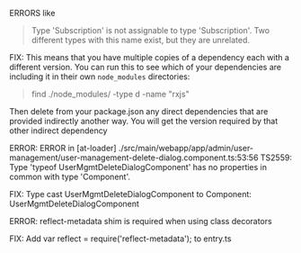 ERRORS like
> Type 'Subscription' is not assignable to type 'Subscription'. Two different types with this name exist, but they are unrelated.

FIX:
This means that you have multiple copies of a dependency each with a different version. You can run this to see which of your
dependencies are including it in their own `node_modules` directories:
> find ./node_modules/ -type d -name "rxjs"

Then delete from your package.json any direct dependencies that are provided indirectly another way. You will get the version
required by that other indirect dependency



ERROR:
ERROR in [at-loader] ./src/main/webapp/app/admin/user-management/user-management-delete-dialog.component.ts:53:56
    TS2559: Type 'typeof UserMgmtDeleteDialogComponent' has no properties in common with type 'Component'.

FIX:
Type cast UserMgmtDeleteDialogComponent to Component: <Component>UserMgmtDeleteDialogComponent



ERROR:
reflect-metadata shim is required when using class decorators

FIX:
Add var reflect = require('reflect-metadata'); to entry.ts
